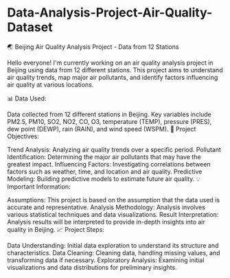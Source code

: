 # Data-Analysis-Project-Air-Quality-Dataset

🌏 Beijing Air Quality Analysis Project - Data from 12 Stations

Hello everyone! I'm currently working on an air quality analysis project in Beijing using data from 12 different stations. This project aims to understand air quality trends, map major air pollutants, and identify factors influencing air quality at various locations.

📊 Data Used:

Data collected from 12 different stations in Beijing.
Key variables include PM2.5, PM10, SO2, NO2, CO, O3, temperature (TEMP), pressure (PRES), dew point (DEWP), rain (RAIN), and wind speed (WSPM).
🎯 Project Objectives:

Trend Analysis: Analyzing air quality trends over a specific period.
Pollutant Identification: Determining the major air pollutants that may have the greatest impact.
Influencing Factors: Investigating correlations between factors such as weather, time, and location and air quality.
Predictive Modeling: Building predictive models to estimate future air quality.
💡 Important Information:

Assumptions: This project is based on the assumption that the data used is accurate and representative.
Analysis Methodology: Analysis involves various statistical techniques and data visualizations.
Result Interpretation: Analysis results will be interpreted to provide in-depth insights into air quality in Beijing.
📈 Project Steps:

Data Understanding: Initial data exploration to understand its structure and characteristics.
Data Cleaning: Cleaning data, handling missing values, and transforming data if necessary.
Exploratory Analysis: Examining initial visualizations and data distributions for preliminary insights.
